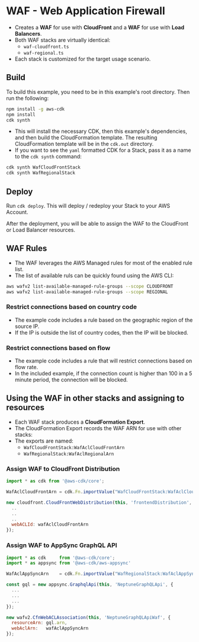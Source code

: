 WAF - Web Application Firewall
==========================

* Creates a **WAF** for use with **CloudFront** and a **WAF** for use with **Load Balancers**.
* Both WAF stacks are virtually identical:
  * `waf-cloudfront.ts`
  * `waf-regional.ts`
* Each stack is customized for the target usage scenario.


## Build

To build this example, you need to be in this example's root directory. Then run the following:

```bash
npm install -g aws-cdk
npm install
cdk synth
```

* This will install the necessary CDK, then this example's dependencies, and then build the CloudFormation template. The resulting CloudFormation template will be in the `cdk.out` directory.
* If you want to see the `yaml` formatted CDK for a Stack, pass it as a name to the `cdk synth` command:

```bash
cdk synth WafCloudFrontStack
cdk synth WafRegionalStack
```

## Deploy

Run `cdk deploy`. This will deploy / redeploy your Stack to your AWS Account.

After the deployment, you will be able to assign the WAF to the CloudFront or Load Balancer resources.


## WAF Rules

* The WAF leverages the AWS Managed rules for most of the enabled rule list.
* The list of available ruls can be quickly found using the AWS CLI:

```bash
aws wafv2 list-available-managed-rule-groups --scope CLOUDFRONT
aws wafv2 list-available-managed-rule-groups --scope REGIONAL
```

### Restrict connections based on country code

* The example code includes a rule based on the geographic region of the source IP.
* If the IP is outside the list of country codes, then the IP will be blocked.


### Restrict connections based on flow

* The example code includes a rule that will restrict connections based on flow rate.
* In the included example, if the connection count is higher than 100 in a 5 minute period, the connection will be blocked.


## Using the WAF in other stacks and assigning to resources

* Each WAF stack produces a **CloudFormation Export**.
* The CloudFormation Export records the WAF ARN for use with other stacks:
* The exports are named:
  * `WafCloudFrontStack:WafAclCloudFrontArn`
  * `WafRegionalStack:WafAclRegionalArn`


### Assign WAF to CloudFront Distribution

```javascript
import * as cdk from '@aws-cdk/core';

WafAclCloudFrontArn = cdk.Fn.importValue("WafCloudFrontStack:WafAclCloudFrontArn");

new cloudfront.CloudFrontWebDistribution(this, 'frontendDistribution', {
  ..
  ..
  ..
  webACLId: wafAclCloudFrontArn
});
```


### Assign WAF to AppSync GraphQL API

```javascript
import * as cdk     from '@aws-cdk/core';
import * as appsync from '@aws-cdk/aws-appsync'

WafAclAppSyncArn    = cdk.Fn.importValue("WafRegionalStack:WafAclAppSyncArn");

const gql = new appsync.GraphqlApi(this, 'NeptuneGraphQLApi', {
  ...
  ...
  ...
});

new wafv2.CfnWebACLAssociation(this, 'NeptuneGraphQLApiWaf', {
  resourceArn: gql.arn,
  webAclArn:   wafAclAppSyncArn
});
```







